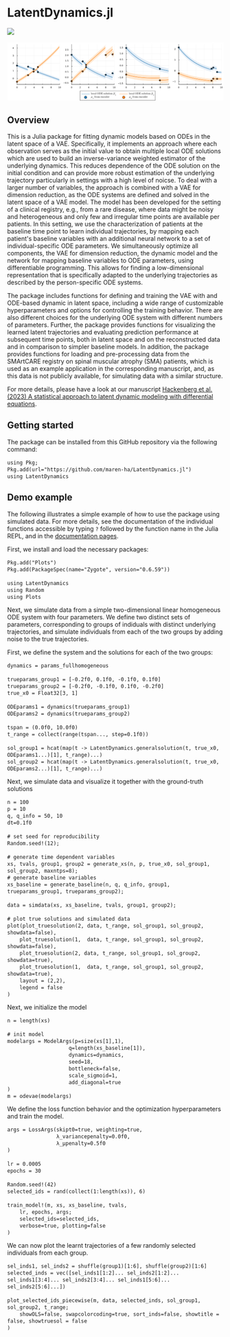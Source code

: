 # LatentDynamics.jl 

[![](https://img.shields.io/badge/docs-stable-blue.svg)](https://maren-ha.github.io/LatentDynamics.jl/dev/)

![](figures/repo_intro_simulation.jpg)

## Overview

This is a Julia package for fitting dynamic models based on ODEs in the latent space of a VAE. Specifically, it implements an approach where each observation serves as the initial value to obtain multiple local ODE solutions which are used to build an inverse-variance weighted estimator of the underlying dynamics. This reduces dependence of the ODE solution on the initial condition and can provide more robust estimation of the underlying trajectory particularly in settings with a high level of noicse. To deal with a larger number of variables, the approach is combined with a VAE for dimension reduction, as the ODE systems are defined and solved in the latent space of a VAE model.
The model has been developed for the setting of a clinical registry, e.g., from a rare disease, where data might be noisy and heterogeneous and only few and irregular time points are available per patients. In this setting, we use the characterization of patients at the baseline time point to learn individual trajectories, by mapping each patient's baseline variables with an additional neural network to a set of individual-specific ODE parameters. We simultaneously optimize all components, the VAE for dimension reduction, the dynamic model and the network for mapping baseline variables to ODE parameters, using differentiable programming. This allows for finding a low-dimensional representation that is specifically adapted to the underlying trajectories as described by the person-specific ODE systems. 

The package includes functions for defining and training the VAE with and ODE-based dynamic in latent space, including a wide range of customizable hyperparameters and options for controlling the training behavior. There are also different choices for the underlying ODE system with different numbers of parameters. Further, the package provides functions for visualizing the learned latent trajectories and evaluating prediction performance at subsequent time points, both in latent space and on the reconstructed data and in comparison to simpler baseline models. In addition, the package provides functions for loading and pre-processing data from the SMArtCARE registry on spinal muscular atrophy (SMA) patients, which is used as an example application in the corresponding manuscript, and, as this data is not publicly available, for simulating data with a similar structure. 

For more details, please have a look at our manuscript [Hackenberg et al. (2023) A statistical approach to latent dynamic modeling with differential equations](arXiv_link).

## Getting started 

The package can be installed from this GitHub repository via the following command: 

```{julia}
using Pkg;
Pkg.add(url="https://github.com/maren-ha/LatentDynamics.jl")
using LatentDynamics
```

## Demo example 

The following illustrates a simple example of how to use the package using simulated data. For more details, see the documentation of the individual functions accessible by typing `?` followed by the function name in the Julia REPL, and in the [documentation pages](https://maren-ha.github.io/LatentDynamics.jl/dev/). 

First, we install and load the necessary packages: 

```{julia}
Pkg.add("Plots")
Pkg.add(PackageSpec(name="Zygote", version="0.6.59"))

using LatentDynamics
using Random
using Plots
```
Next, we simulate data from a simple two-dimensional linear homogeneous ODE system with four parameters. We define two distinct sets of parameters, corresponding to groups of indiduals with distinct underlying trajectories, and simulate individuals from each of the two groups by adding noise to the true trajectories. 

First, we define the system and the solutions for each of the two groups:

```{julia}
dynamics = params_fullhomogeneous

trueparams_group1 = [-0.2f0, 0.1f0, -0.1f0, 0.1f0]
trueparams_group2 = [-0.2f0, -0.1f0, 0.1f0, -0.2f0]
true_x0 = Float32[3, 1]

ODEparams1 = dynamics(trueparams_group1)
ODEparams2 = dynamics(trueparams_group2)

tspan = (0.0f0, 10.0f0)
t_range = collect(range(tspan..., step=0.1f0))

sol_group1 = hcat(map(t -> LatentDynamics.generalsolution(t, true_x0, ODEparams1...)[1], t_range)...)
sol_group2 = hcat(map(t -> LatentDynamics.generalsolution(t, true_x0, ODEparams2...)[1], t_range)...)
```

Next, we simulate data and visualize it together with the ground-truth solutions

```{julia}
n = 100 
p = 10
q, q_info = 50, 10
dt=0.1f0

# set seed for reproducibility
Random.seed!(12);

# generate time dependent variables
xs, tvals, group1, group2 = generate_xs(n, p, true_x0, sol_group1, sol_group2, maxntps=8); 
# generate baseline variables
xs_baseline = generate_baseline(n, q, q_info, group1, trueparams_group1, trueparams_group2); 

data = simdata(xs, xs_baseline, tvals, group1, group2);

# plot true solutions and simulated data
plot(plot_truesolution(2, data, t_range, sol_group1, sol_group2, showdata=false), 
    plot_truesolution(1,  data, t_range, sol_group1, sol_group2, showdata=false), 
    plot_truesolution(2, data, t_range, sol_group1, sol_group2, showdata=true), 
    plot_truesolution(1,  data, t_range, sol_group1, sol_group2, showdata=true),
    layout = (2,2),
    legend = false
)
```
Next, we initialize the model 

```{julia}
n = length(xs)

# init model 
modelargs = ModelArgs(p=size(xs[1],1), 
                    q=length(xs_baseline[1]),
                    dynamics=dynamics,
                    seed=18,
                    bottleneck=false,
                    scale_sigmoid=1,
                    add_diagonal=true
)
m = odevae(modelargs)
```
We define the loss function behavior and the optimization hyperparameters and train the model.

```{julia}
args = LossArgs(skipt0=true, weighting=true, 
                λ_variancepenalty=0.0f0,
                λ_μpenalty=0.5f0
)

lr = 0.0005
epochs = 30

Random.seed!(42)
selected_ids = rand(collect(1:length(xs)), 6)

train_model!(m, xs, xs_baseline, tvals, 
    lr, epochs, args; 
    selected_ids=selected_ids, 
    verbose=true, plotting=false
)
```

We can now plot the learnt trajectories of a few randomly selected individuals from each group. 

```{julia}
sel_inds1, sel_inds2 = shuffle(group1)[1:6], shuffle(group2)[1:6]
selected_inds = vec([sel_inds1[1:2]... sel_inds2[1:2]... sel_inds1[3:4]... sel_inds2[3:4]... sel_inds1[5:6]... sel_inds2[5:6]...])

plot_selected_ids_piecewise(m, data, selected_inds, sol_group1, sol_group2, t_range; 
    showOLS=false, swapcolorcoding=true, sort_inds=false, showtitle = false, showtruesol = false
)
```
